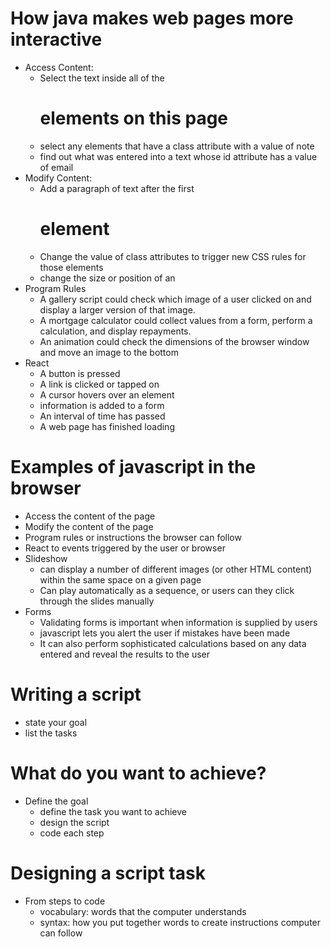 # How java makes web pages more interactive
- Access Content:
  - Select the text inside all of the <h1> elements on this page
  - select any elements that have a class attribute with a value of note
  - find out what was entered into a text whose id attribute has a value of email
- Modify Content:
  - Add a paragraph of text after the first <h1> element
  - Change the value of class attributes to trigger new CSS rules for those elements
  - change the size or position of an <img>
- Program Rules
  - A gallery script could check which image of a user clicked on and display a larger version of that image.
  - A mortgage calculator could collect values from a form, perform a calculation, and display repayments.
  - An animation could check the dimensions of the browser window and move an image to the bottom
- React
  - A button is pressed
  - A link is clicked or tapped on
  - A cursor hovers over an element
  - information is added to a form
  - An interval of time has passed
  - A web page has finished loading
# Examples of javascript in the browser
  - Access the content of the page
  - Modify the content of the page
  - Program rules or instructions the browser can follow
  - React to events triggered by the user or browser
- Slideshow
  - can display a number of different images (or other HTML content) within the same space on a given page
  - Can play automatically as a sequence, or users can they click through the slides manually
- Forms
  - Validating forms is important when information is supplied by users
  - javascript lets you alert the user if mistakes have been made
  - It can also perform sophisticated calculations based on any data entered and reveal the results to the user
# Writing a script
- state your goal
- list the tasks
# What do you want to achieve?
- Define the goal
  - define the task you want to achieve
  - design the script
  - code each step
# Designing a script task
- From steps to code
  - vocabulary: words that the computer understands
  - syntax: how you put together words to create instructions computer can follow
  
